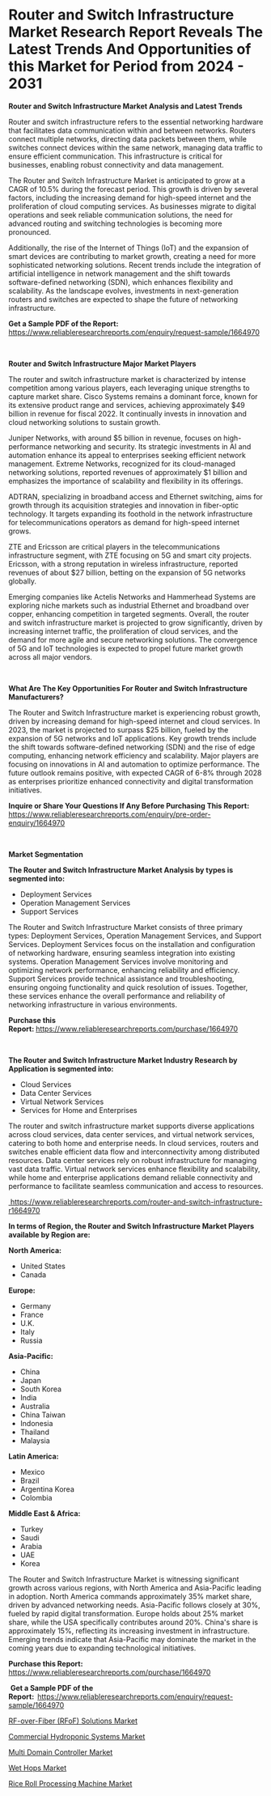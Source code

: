 <p><h1>Router and Switch Infrastructure Market Research Report Reveals The Latest Trends And Opportunities of this Market for Period from 2024 - 2031</h1></p><p><strong>Router and Switch Infrastructure Market Analysis and Latest Trends</strong></p>
<p><p>Router and switch infrastructure refers to the essential networking hardware that facilitates data communication within and between networks. Routers connect multiple networks, directing data packets between them, while switches connect devices within the same network, managing data traffic to ensure efficient communication. This infrastructure is critical for businesses, enabling robust connectivity and data management.</p><p>The Router and Switch Infrastructure Market is anticipated to grow at a CAGR of 10.5% during the forecast period. This growth is driven by several factors, including the increasing demand for high-speed internet and the proliferation of cloud computing services. As businesses migrate to digital operations and seek reliable communication solutions, the need for advanced routing and switching technologies is becoming more pronounced.</p><p>Additionally, the rise of the Internet of Things (IoT) and the expansion of smart devices are contributing to market growth, creating a need for more sophisticated networking solutions. Recent trends include the integration of artificial intelligence in network management and the shift towards software-defined networking (SDN), which enhances flexibility and scalability. As the landscape evolves, investments in next-generation routers and switches are expected to shape the future of networking infrastructure.</p></p>
<p><strong>Get a Sample PDF of the Report:&nbsp;</strong> <a href="https://www.reliableresearchreports.com/enquiry/request-sample/1664970?utm_campaign=38&utm_medium=2&utm_source=Github&utm_content=ia&utm_term=10122024&utm_id=router-and-switch-infrastructure">https://www.reliableresearchreports.com/enquiry/request-sample/1664970</a></p>
<p>&nbsp;</p>
<p><strong>Router and Switch Infrastructure Major Market Players</strong></p>
<p><p>The router and switch infrastructure market is characterized by intense competition among various players, each leveraging unique strengths to capture market share. Cisco Systems remains a dominant force, known for its extensive product range and services, achieving approximately $49 billion in revenue for fiscal 2022. It continually invests in innovation and cloud networking solutions to sustain growth.</p><p>Juniper Networks, with around $5 billion in revenue, focuses on high-performance networking and security. Its strategic investments in AI and automation enhance its appeal to enterprises seeking efficient network management. Extreme Networks, recognized for its cloud-managed networking solutions, reported revenues of approximately $1 billion and emphasizes the importance of scalability and flexibility in its offerings.</p><p>ADTRAN, specializing in broadband access and Ethernet switching, aims for growth through its acquisition strategies and innovation in fiber-optic technology. It targets expanding its foothold in the network infrastructure for telecommunications operators as demand for high-speed internet grows.</p><p>ZTE and Ericsson are critical players in the telecommunications infrastructure segment, with ZTE focusing on 5G and smart city projects. Ericsson, with a strong reputation in wireless infrastructure, reported revenues of about $27 billion, betting on the expansion of 5G networks globally.</p><p>Emerging companies like Actelis Networks and Hammerhead Systems are exploring niche markets such as industrial Ethernet and broadband over copper, enhancing competition in targeted segments. Overall, the router and switch infrastructure market is projected to grow significantly, driven by increasing internet traffic, the proliferation of cloud services, and the demand for more agile and secure networking solutions. The convergence of 5G and IoT technologies is expected to propel future market growth across all major vendors.</p></p>
<p>&nbsp;</p>
<p><strong>What Are The Key Opportunities For Router and Switch Infrastructure Manufacturers?</strong></p>
<p><p>The Router and Switch Infrastructure market is experiencing robust growth, driven by increasing demand for high-speed internet and cloud services. In 2023, the market is projected to surpass $25 billion, fueled by the expansion of 5G networks and IoT applications. Key growth trends include the shift towards software-defined networking (SDN) and the rise of edge computing, enhancing network efficiency and scalability. Major players are focusing on innovations in AI and automation to optimize performance. The future outlook remains positive, with expected CAGR of 6-8% through 2028 as enterprises prioritize enhanced connectivity and digital transformation initiatives.</p></p>
<p><strong>Inquire or Share Your Questions If Any Before Purchasing This Report:</strong> <a href="https://www.reliableresearchreports.com/enquiry/pre-order-enquiry/1664970?utm_campaign=38&utm_medium=2&utm_source=Github&utm_content=ia&utm_term=10122024&utm_id=router-and-switch-infrastructure">https://www.reliableresearchreports.com/enquiry/pre-order-enquiry/1664970</a></p>
<p>&nbsp;</p>
<p><strong>Market Segmentation</strong></p>
<p><strong>The Router and Switch Infrastructure Market Analysis by types is segmented into:</strong></p>
<p><ul><li>Deployment Services</li><li>Operation Management Services</li><li>Support Services</li></ul></p>
<p><p>The Router and Switch Infrastructure Market consists of three primary types: Deployment Services, Operation Management Services, and Support Services. Deployment Services focus on the installation and configuration of networking hardware, ensuring seamless integration into existing systems. Operation Management Services involve monitoring and optimizing network performance, enhancing reliability and efficiency. Support Services provide technical assistance and troubleshooting, ensuring ongoing functionality and quick resolution of issues. Together, these services enhance the overall performance and reliability of networking infrastructure in various environments.</p></p>
<p><strong>Purchase this Report:&nbsp;</strong><a href="https://www.reliableresearchreports.com/purchase/1664970?utm_campaign=38&utm_medium=2&utm_source=Github&utm_content=ia&utm_term=10122024&utm_id=router-and-switch-infrastructure">https://www.reliableresearchreports.com/purchase/1664970</a></p>
<p>&nbsp;</p>
<p><strong>The Router and Switch Infrastructure Market Industry Research by Application is segmented into:</strong></p>
<p><ul><li>Cloud Services</li><li>Data Center Services</li><li>Virtual Network Services</li><li>Services for Home and Enterprises</li></ul></p>
<p><p>The router and switch infrastructure market supports diverse applications across cloud services, data center services, and virtual network services, catering to both home and enterprise needs. In cloud services, routers and switches enable efficient data flow and interconnectivity among distributed resources. Data center services rely on robust infrastructure for managing vast data traffic. Virtual network services enhance flexibility and scalability, while home and enterprise applications demand reliable connectivity and performance to facilitate seamless communication and access to resources.</p></p>
<p><a href="https://www.reliableresearchreports.com/router-and-switch-infrastructure-r1664970?utm_campaign=38&utm_medium=2&utm_source=Github&utm_content=ia&utm_term=10122024&utm_id=router-and-switch-infrastructure">&nbsp;https://www.reliableresearchreports.com/router-and-switch-infrastructure-r1664970</a></p>
<p><strong>In terms of Region, the Router and Switch Infrastructure Market Players available by Region are:</strong></p>
<p>
    <p> <strong> North America: </strong>
        <ul>
            <li>United States</li>
            <li>Canada</li>
        </ul>
        </p> 
    <p> <strong> Europe: </strong>
        <ul>
            <li>Germany</li>
            <li>France</li>
            <li>U.K.</li>
            <li>Italy</li>
            <li>Russia</li>
        </ul>
        </p> 
    <p> <strong> Asia-Pacific: </strong>
        <ul>
            <li>China</li>
            <li>Japan</li>
            <li>South Korea</li>
            <li>India</li>
            <li>Australia</li>
            <li>China Taiwan</li>
            <li>Indonesia</li>
            <li>Thailand</li>
            <li>Malaysia</li>
        </ul>
        </p> 
    <p> <strong> Latin America: </strong>
        <ul>
            <li>Mexico</li>
            <li>Brazil</li>
            <li>Argentina Korea</li>
            <li>Colombia</li>
        </ul>
        </p> 
    <p> <strong> Middle East & Africa: </strong>
        <ul>
            <li>Turkey</li>
            <li>Saudi</li>
            <li>Arabia</li>
            <li>UAE</li>
            <li>Korea</li>
        </ul>
    </p>
    </p>
<p><p>The Router and Switch Infrastructure Market is witnessing significant growth across various regions, with North America and Asia-Pacific leading in adoption. North America commands approximately 35% market share, driven by advanced networking needs. Asia-Pacific follows closely at 30%, fueled by rapid digital transformation. Europe holds about 25% market share, while the USA specifically contributes around 20%. China's share is approximately 15%, reflecting its increasing investment in infrastructure. Emerging trends indicate that Asia-Pacific may dominate the market in the coming years due to expanding technological initiatives.</p></p>
<p><strong>Purchase this Report: </strong><a href="https://www.reliableresearchreports.com/purchase/1664970?utm_campaign=38&utm_medium=2&utm_source=Github&utm_content=ia&utm_term=10122024&utm_id=router-and-switch-infrastructure">https://www.reliableresearchreports.com/purchase/1664970</a></p>
<p>&nbsp;<strong>Get a Sample PDF of the Report:&nbsp;&nbsp;</strong><a href="https://www.reliableresearchreports.com/enquiry/request-sample/1664970?utm_campaign=38&utm_medium=2&utm_source=Github&utm_content=ia&utm_term=10122024&utm_id=router-and-switch-infrastructure">https://www.reliableresearchreports.com/enquiry/request-sample/1664970</a></p>
<p><strong></strong></p>
<p><p><a href="https://github.com/petbigbeepjn/Market-Research-Report-List-1/blob/main/rf-over-fiber-rfof-solutions-market.md?utm_campaign=38&utm_medium=2&utm_source=Github&utm_content=ia&utm_term=10122024&utm_id=router-and-switch-infrastructure">RF-over-Fiber (RFoF) Solutions Market</a></p><p><a href="https://www.linkedin.com/pulse/futur-trend-quest-sl8ue?utm_campaign=38&utm_medium=2&utm_source=Github&utm_content=ia&utm_term=10122024&utm_id=router-and-switch-infrastructure">Commercial Hydroponic Systems Market</a></p><p><a href="https://www.linkedin.com/pulse/exploring-multi-domain-controller-market-trends-size-expected-dli7e?utm_campaign=38&utm_medium=2&utm_source=Github&utm_content=ia&utm_term=10122024&utm_id=router-and-switch-infrastructure">Multi Domain Controller Market</a></p><p><a href="https://www.linkedin.com/pulse/futur-trend-quest-sl8ue?utm_campaign=38&utm_medium=2&utm_source=Github&utm_content=ia&utm_term=10122024&utm_id=router-and-switch-infrastructure">Wet Hops Market</a></p><p><a href="https://github.com/dmitriyvo6rog/Market-Research-Report-List-1/blob/main/rice-roll-processing-machine-market.md?utm_campaign=38&utm_medium=2&utm_source=Github&utm_content=ia&utm_term=10122024&utm_id=router-and-switch-infrastructure">Rice Roll Processing Machine Market</a></p></p>
